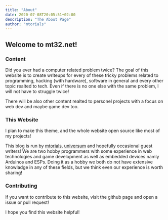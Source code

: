 ```yaml
---
title: "About"
date: 2020-07-08T20:05:51+02:00
description: "The About Page"
author: "mtorials"
---
```


## Welcome to mt32.net!

### Content

Did you ever had a computer related problem twice? The goal of this website is to
create writeups for every of these tricky problems related to programming, hacking (with hardware),
software in general and every other topic realted to tech. Even if there is no one else with the same problem,
I will not have to struggle twice!

There will be also other content realted to personel projects with a focus on web dev and maybe game dev too.

### This Website

I plan to make this theme, and the whole website open source like most of my projects!

This blog is run by [mtorials](https://mtorials.de/), [universum](http://universegame.de/) and hopefully occasional guest writers! We are two hobby programmers with some experience in web technologies and game development as well as embedded devices namly Arduinos and ESPs. Doing it as a hobby we both do not have extensive knowladge in any of these fields, but we think even our experience is worth sharing!

### Contributing

If you want to contribute to this website, visit the github page and open a issue or pull request!

I hope you find this website helpful!